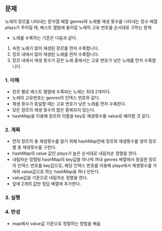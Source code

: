 ## 문제
노래의 장르를 나타내는 문자열 배열 genres와 노래별 재생 횟수를 나타내는 정수 배열 plays가 주어질 때, 베스트 앨범에 들어갈 노래의 고유 번호를 순서대로 구하는 문제
- 노래를 수록하는 기준은 다음과 같다.
1. 속한 노래가 많이 재생된 장르를 먼저 수록합니다.
2. 장르 내에서 많이 재생된 노래를 먼저 수록합니다.
3. 장르 내에서 재생 횟수가 같은 노래 중에서는 고유 번호가 낮은 노래를 먼저 수록합니다.

### 1. 이해
- 장르 별로 베스트 앨범에 수록되는 노래는 최대 2개이다.
- 노래의 고유번호는 genres의 인덱스 번호와 같다.
- 재생 횟수가 동일할 때는 고유 번호가 낮은 노래를 먼저 수록한다.
- 모든 장르의 재생 횟수의 합은 중복되지 않는다.
- hashMap을 이용해 장르의 이름을 key로 재생횟수를 value로 해야할 것 같다.

### 2. 계획
- 먼저 장르의 총 재생횟수를 알기 위해 hashMap안에 장르와 재생횟수를 넣어 장르별 총 재생횟수를 구한다.
- hashMap의 value 값인 plays가 높은 순서대로 내림차순 정렬을 한다.
- 내림차순 정렬됭 hashMap의 key값을 하나씩 꺼내 genres 배열에서 동일한 장르의 인덱스 번호를 key값으로,
해당 인덱스 번호를 이용해 plays에서 재생횟수를 가져와 value값으로 하는 hashMap을 하나 만든다.
- value값을 기준으로 내림차순 정렬을 한다.
- 앞에 2개의 값만 정답 배열에 추가한다.

### 3. 실행

### 4. 반성
- map에서 value값 기준으로 정렬하는 방법을 배움
